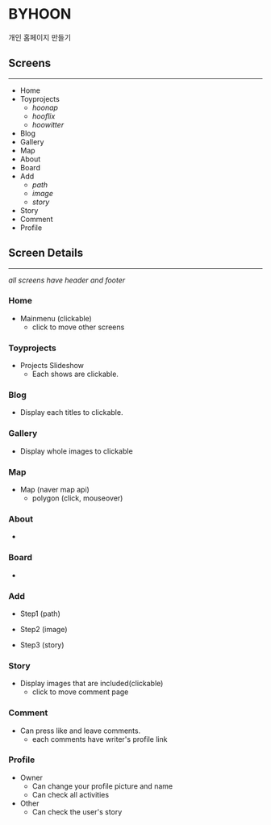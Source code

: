 # BYHOON
개인 홈페이지 만들기
## Screens
*** 
- Home 
- Toyprojects
    - _hoonap_
    - _hooflix_
    - _hoowitter_
- Blog
- Gallery
- Map
- About
- Board
- Add
    - _path_
    - _image_
    - _story_
- Story
- Comment
- Profile

## Screen Details
*** 
_all screens have header and footer_

### Home
- Mainmenu (clickable)
    + click to move other screens

### Toyprojects
- Projects Slideshow
    - Each shows are clickable.

### Blog
- Display each titles to clickable.


### Gallery
- Display whole images to clickable

### Map
- Map (naver map api)
    - polygon (click, mouseover)

### About
-

### Board
-

### Add
- Step1 (path)

- Step2 (image)

- Step3 (story)

### Story
- Display images that are included(clickable)
    - click to move comment page

### Comment
- Can press like and leave comments.
    - each comments have writer's profile link

### Profile
- Owner
    - Can change your profile picture and name
    - Can check all activities
- Other
    - Can check the user's story